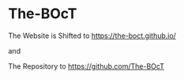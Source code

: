# The-BOcT

The Website is Shifted to https://the-boct.github.io/

and

The Repository to https://github.com/The-BOcT
